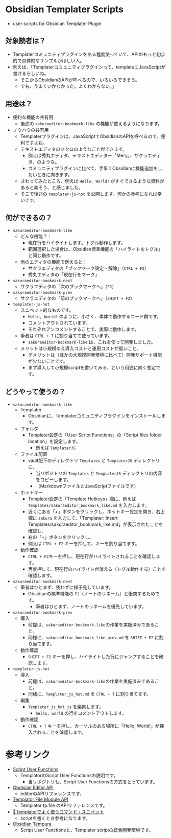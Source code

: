 # Obsidian Templater Scripts
- user scripts for Obsidian Templater Plugin
## 対象読者は？
- Templaterコミュニティプラグインをある程度使っていて、APIのもっと初歩的で具体的なサンプルがほしい人。
- 例えば、「Templaterコミュニティプラグインって、templateにJavaScriptが書けるらしいね。
  - そこからObsidianのAPIが呼べるので、いろいろできそう。
  - でも、うまくいかなかった。よくわからない。」
## 用途は？
- 便利な機能の共有用
    - 後述の `sakuraeditor-bookmark-like` の機能が使えるようになります。
- ノウハウの共有用
    - Templaterプラグインは、JavaScriptでObsidianのAPIを呼べるので、便利ですよね。
    - テキストエディタのマクロのようなことができます。
        - 例えば秀丸エディタ、テキストエディター「Mery」、サクラエディタ、のような。
        - コミュニティプラグインに比べて、手早くObsidianに機能追加をしたいときに向きます。
    - さわってみたところ、例えば `Hello, World!` がすぐできるような資料があると楽そう、と感じました。
    - そこで後述の `templater-js-hot` を公開します。何かの参考になれば幸いです。
## 何ができるの？
- `sakuraeditor-bookmark-like`
    - どんな機能？：
        - 現在行をハイライトします。トグル動作します。
        - 範囲選択した場合は、Obsidian標準機能の「ハイライトをトグル」と同じ動作です。
    - 他のエディタの機能で例えると：
        - サクラエディタの「ブックマーク設定・解除」（`CTRL + F2`）
        - 秀丸エディタの「現在行をマーク」
- `sakuraeditor-bookmark-next`
    - サクラエディタの「次のブックマークへ」（`F2`）
- `sakuraeditor-bookmark-prev`
    - サクラエディタの「前のブックマークへ」（`SHIFT + F2`）
- `templater-js-hot`
    - スニペット的なものです。
        - `Hello, World!` のように、小さく、単体で動作するコード群です。
        - コメントアウトされています。
        - それぞれアンコメントすることで、実際に動作します。
    - 筆者は `CTRL + T` に割り当てて使っています。
        - `sakuraeditor-bookmark-like` は、これを使って開発しました。
    - メリットは小規模ゆえ導入コストと運用コストが低いこと、
        - デメリットは（ほかの大規模開発環境に比べて）開発サポート機能が少ないことです。
        - まず導入して小規模scriptを書いてみる、という用途に向く想定です。
## どうやって使うの？
- `sakuraeditor-bookmark-like`
    - Templater
        - Obsidianに、Templaterコミュニティプラグインをインストールします。
    - フォルダ
        - Templater設定の「User Script Functions」の「Script files folder location」を設定します。
            - 例えば `TemplaterJS`
    - ファイル配置
        - vault配下のディレクトリ `Templates` と `TemplaterJS` ディレクトリに、
            - 当リポジトリの `Templates` と `TemplaterJS` ディレクトリの内容をコピーします。
            - （MarkdownファイルとJavaScriptファイルです）
    - ホットキー
        - Templater設定の「Template Hotkeys」欄に、例えば `Templates/sakuraeditor_bookmark_like.md` を入力します。
        - 近くにある「+」ボタンをクリックし、ホットキー設定を開き、右上欄に `sakura` を入力して、「Templater: Insert Templates/sakuraeditor_bookmark_like.md」が表示されたことを確認し、
        - 右の「+」ボタンをクリックし、
        - 例えば `CTRL + F2` キーを押して、キーを割り当てます。
    - 動作確認
        - `CTRL + F2`キーを押し、現在行がハイライトされることを確認します。
        - 再度押して、現在行のハイライトが消える（トグル動作する）ことを確認します。
- `sakuraeditor-bookmark-next`
    - 筆者はひとまず、使わずに様子見しています。
        - Obsidianの標準機能の `F2`（ノートのリネーム）と衝突するためです。
            - 筆者はひとまず、ノートのリネームを優先しています。
- `sakuraeditor-bookmark-prev`
    - 導入
        - 前提は、`sakuraeditor-bookmark-like`の作業を実施済みであること。
        - 同様に、`sakuraeditor_bookmark_like_prev.md` を `SHIFT + F2` に割り当てます。
    - 動作確認
        - `SHIFT + F2` キーを押し、ハイライトした行にジャンプすることを確認します。
- `templater-js-hot`
    - 導入
        - 前提は、`sakuraeditor-bookmark-like`の作業を実施済みであること。
        - 同様に、`Templater_js_hot.md` を `CTRL + T` に割り当てます。
    - 編集
        - `Templater_js_hot.js` を編集します。
            - `hello, world` の行をコメントアウトします。
    - 動作確認
        - `CTRL + T` キーを押し、カーソルのある場所に「Hello, World!」が挿入されることを確認します。

# 参考リンク
- [Script User Functions](https://minerva.mamansoft.net/Notes/Script+User+Functions)
    - TemplatorのScript User Functionsの説明です。
        - 当リポジトリも、Script User Functionsの方式をとっています。
- [Obdisian Editor API](https://docs.obsidian.md/Reference/TypeScript+API/Editor)
    - editorのAPIリファレンスです。
- [Templator File Module API](https://silentvoid13.github.io/Templater/internal-functions/internal-modules/file-module.html)
    - Templator tp.file のAPIリファレンスです。
- [📕Templaterでよく使うコマンド・スニペット](https://minerva.mamansoft.net/Notes/%F0%9F%93%95Templater%E3%81%A7%E3%82%88%E3%81%8F%E4%BD%BF%E3%81%86%E3%82%B3%E3%83%9E%E3%83%B3%E3%83%89%E3%83%BB%E3%82%B9%E3%83%8B%E3%83%9A%E3%83%83%E3%83%88)
    - scriptを書くとき参考になります。
- [Obsidian Tempura](https://tadashi-aikawa.github.io/obsidian-tempura/)
    - Script User Functionsと、Templater scriptの統合開発環境です。
